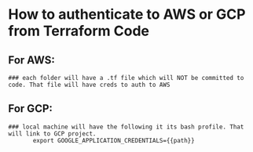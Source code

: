 

# How to authenticate to AWS or GCP from Terraform Code

  ## For AWS: 
    ### each folder will have a .tf file which will NOT be committed to code. That file will have creds to auth to AWS

  ## For GCP: 
    ### local machine will have the following it its bash profile. That will link to GCP project.
           export GOOGLE_APPLICATION_CREDENTIALS={{path}}



